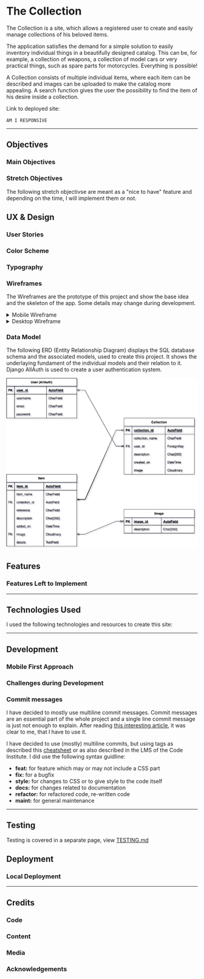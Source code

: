 # The Collection
The Collection is a site, which allows a registered user to create and easily manage collections of his beloved items.

The application satisfies the demand for a simple solution to easily inventory individual things in a beautifully designed catalog. This can be, for example, a collection of weapons, a collection of model cars or very practical things, such as spare parts for motorcycles. Everything is possible!

A Collection consists of multiple individual items, where each item can be described and images can be uploaded to make the catalog more appealing.
A search function gives the user the possibility to find the item of his desire inside a collection.
    
Link to deployed site: 

    AM I RESPONSIVE

---

## Objectives

### Main Objectives


### Stretch Objectives

The following stretch objectivse are meant as a "nice to have" feature and depending on the time, I will implement them or not.


## UX & Design

### User Stories

### Color Scheme

### Typography

### Wireframes

The Wireframes are the prototype of this project and show the base idea and the skeleton of the app. Some details may change during development.

<details>
<summary>Mobile Wireframe</summary>



</details>

<details>
<summary>Desktop Wireframe</summary>

![Main Site](docs/wireframes/dsktp/main_site.png)
!Sign Up](docs/wireframes/dsktp/signup.png)
![Login](docs/wireframes/dsktp/login.png)
![Logout(docs/wireframes/dsktp/logout.png)
![Collections](docs/wireframes/dsktp/collections.png)
!Collection](docs/wireframes/dsktp/collection.png)
![Item](docs/wireframes/dsktp/collection_item.png)
![Contact](docs/wireframes/dsktp/contact.png)
![About](docs/wireframes/dsktp/about.png)
![Errors](docs/wireframes/dsktp/errors.png)

</details>

### Data Model

The following ERD (Entity Relationship Diagram) displays the SQL database schema and the associated models, used to create this project. It shows the underlaying fundament of the individual models and their relation to it.
Django AllAuth is used to create a user authentication system.

![ERD](docs/readme_images/the_collection_erd.png)

## Features

### Features Left to Implement

---

## Technologies Used
I used the following technologies and resources to create this site:


---

## Development


### Mobile First Approach

### Challenges during Development


### Commit messages

I have decided to mostly use multiline commit messages. Commit messages are an essential part of the whole project and a single line commit message is just not enough to explain. After reading [this interesting article](https://cbea.ms/git-commit/), it was clear to me, that I have to use it.

I have decided to use (mostly) multiline commits, but using tags as described this [cheatsheet](https://cheatography.com/albelop/cheat-sheets/conventional-commits/) or as also described in the LMS of the Code Institute. I did use the following syntax guidline:
- **feat:** for feature which may or may not include a CSS part
- **fix:** for a bugfix
- **style:** for changes to CSS or to give style to the code itself
- **docs:** for changes related to documentation
- **refactor:** for refactored code, re-written code
- **maint:** for general maintenance

---

## Testing
Testing is covered in a separate page, view [TESTING.md](TESTING.md)

## Deployment


### Local Deployment

---

## Credits
### Code

### Content

### Media

### Acknowledgements

